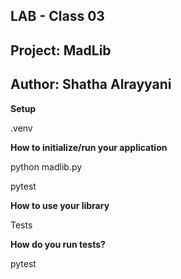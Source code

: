 ## LAB - Class 03
## Project: MadLib
## Author: Shatha Alrayyani

**Setup**

.venv


**How to initialize/run your application** 

python madlib.py

pytest

**How to use your library**

Tests

**How do you run tests?**

pytest
